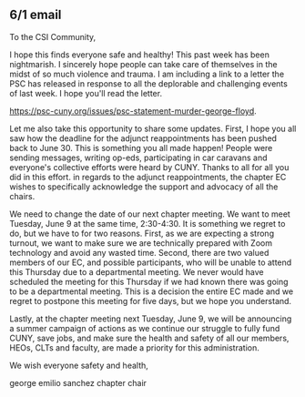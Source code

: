 6/1 email
----
To the CSI Community,
 
I hope this finds everyone safe and healthy!  This past week has been nightmarish. I sincerely hope people can take care of themselves in the midst of so much violence and trauma.  I am including a link to a letter the PSC has released in response to all the deplorable and challenging events of last week.  I hope you'll read the letter.
 
https://psc-cuny.org/issues/psc-statement-murder-george-floyd.
 
Let me also take this opportunity to share some updates.  First, I hope you all saw how the deadline for the adjunct reappointments has been pushed back to June 30.  This is something you all made happen!  People were sending messages, writing op-eds, participating in car caravans and everyone's collective efforts were heard by CUNY.  Thanks to all for all you did in this effort.  in regards to the adjunct reappointments, the chapter EC wishes to specifically acknowledge the support and advocacy of all the chairs.
 
We need to change the date of our next chapter meeting.  We want to meet Tuesday, June 9 at the same time, 2:30-4:30.  It is something we regret to do, but we have to for two reasons.  First, as we are expecting a strong turnout, we want to make sure we are technically prepared with Zoom technology and avoid any wasted time.  Second, there are two valued members of our EC, and possible participants, who will be unable to attend this Thursday due to a departmental meeting.  We never would have scheduled the meeting for this Thursday if we had known there was going to be a departmental meeting.  This is a decision the entire EC made and we regret to postpone this meeting for five days, but we hope you understand.
 
Lastly, at the chapter meeting next Tuesday, June 9, we will be announcing a summer campaign of actions as we continue our struggle to fully fund CUNY, save jobs, and make sure the health and safety of all our members, HEOs, CLTs and faculty, are made a priority for this administration.
 
We wish everyone safety and health,
 
george emilio sanchez
chapter chair
 
